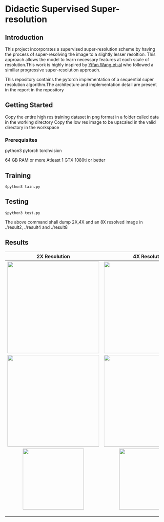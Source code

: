# Didactic Supervised Super-resolution

## Introduction

This project incorporates a supervised super-resolution scheme by having the process of super-resolving the image to a slightly lesser resoltion. This approach allows the model to learn necessary features at each scale of resolution.This work is highly inspired by  [Yifan Wang et-al](https://igl.ethz.ch/projects/prosr/) who followed a simillar progressive super-resolution approach.

This repository contains the pytorch implementation of a sequential super resolution algorithm.The architecture and implementation detail are present in the report in the repository

## Getting Started
Copy the entire high res training dataset in png format in a folder called data in the working directory
Copy the low res image to be upscaled in the valid directory in the workspace

### Prerequisites
python3
pytorch
torchvision 

64 GB RAM or more
Atleast 1 GTX 1080ti or better


## Training

```shell
$python3 tain.py
```

## Testing
```shell
$python3 test.py
```
The	above command shall dump 2X,4X and an 8X resolved image in ./result2, ./result4 and ./result8

## Results

|                        2X Resolution                         |                        4X Resolution                         |                        8X Resolution                         |                         Ground Truth                         |
| :----------------------------------------------------------: | :----------------------------------------------------------: | :----------------------------------------------------------: | :----------------------------------------------------------: |
| <img src="/Users/shrinivasramasubramanian/github/SuperResolution/Assets/image--019.jpg" width ="300"> | <img src="/Users/shrinivasramasubramanian/github/SuperResolution/Assets/image--021.jpg" width ="300"> | <img src="/Users/shrinivasramasubramanian/github/SuperResolution/Assets/image--023.jpg" width ="300"> | <img src="/Users/shrinivasramasubramanian/github/SuperResolution/Assets/image--025.jpg" width ="300"> |
| <img src="/Users/shrinivasramasubramanian/github/SuperResolution/Assets/image--031.jpg" width ="300"> | <img src="/Users/shrinivasramasubramanian/github/SuperResolution/Assets/image--033.jpg" width ="300"> | <img src="/Users/shrinivasramasubramanian/github/SuperResolution/Assets/image--035.jpg" width ="300"> | <img src="/Users/shrinivasramasubramanian/github/SuperResolution/Assets/image--037.jpg" width ="300"> |
| <img src="/Users/shrinivasramasubramanian/github/SuperResolution/Assets/image--043.jpg" width ="200"> | <img src="/Users/shrinivasramasubramanian/github/SuperResolution/Assets/image--045.jpg" width ="200"> | <img src="/Users/shrinivasramasubramanian/github/SuperResolution/Assets/image--047.jpg" width ="200"> | <img src="/Users/shrinivasramasubramanian/github/SuperResolution/Assets/image--049.jpg" width ="200"> |
|                                                              |                                                              |                                                              |                                                              |
|                                                              |                                                              |                                                              |                                                              |
|                                                              |                                                              |                                                              |                                                              |

